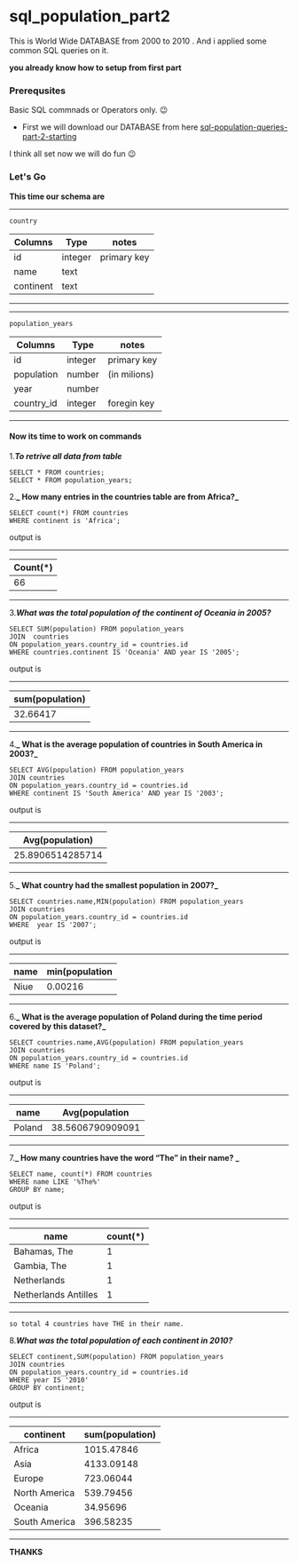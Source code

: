 # sql_population_part2
This is World Wide DATABASE from 2000 to 2010 . And i applied some common SQL queries on it.

**you already know how to setup from first part**

### Prerequsites
Basic SQL commnads or Operators only. :wink:


* First we will download our DATABASE from here [sql-population-queries-part-2-starting](https://codecademy-content.s3.amazonaws.com/PRO/independent-practice-projects/sql-population-queries/sql-population-queries-part-ii-starting.zip)

I think all set now we will do fun :wink:

### Let's Go

**This time our schema are**

---
`country`

| Columns | Type | notes |
| ----------- | ----------- |----------- |
| id | integer | primary key |
| name | text | 
| continent | text |

---

---
`population_years`

| Columns | Type | notes |
| ----------- | ----------- |----------- |
| id | integer | primary key |
| population | number| (in milions) |
| year | number |
| country_id | integer | foregin key |

---

#### Now its time to work on commands

1.**_To retrive all data from table_**
```
SEELCT * FROM countries;
SELECT * FROM population_years;
```


2.**_
How many entries in the countries table are from Africa?_**
```
SELECT count(*) FROM countries 
WHERE continent is 'Africa';
```
output is

---
| Count(*) | 
| ----------- | 
| 66|

---

3.**_What was the total population of the continent of Oceania in 2005?_**
```
SELECT SUM(population) FROM population_years
JOIN  countries
ON population_years.country_id = countries.id
WHERE countries.continent IS 'Oceania' AND year IS '2005';
```
output is

---
| sum(population) | 
| ----------- | 
| 32.66417|

---

4.**_
What is the average population of countries in South America in 2003?_**
```
SELECT AVG(population) FROM population_years
JOIN countries
ON population_years.country_id = countries.id
WHERE continent IS 'South America' AND year IS '2003';
```
output is

---
| Avg(population) | 
| ----------- | 
| 25.8906514285714|

---


5.**_
What country had the smallest population in 2007?_**
```
SELECT countries.name,MIN(population) FROM population_years
JOIN countries
ON population_years.country_id = countries.id
WHERE  year IS '2007';
```
output is

---
| name | min(population| 
| ----------- | ----------- |
| Niue | 0.00216 | 

---

6.**_
What is the average population of Poland during the time period covered by this dataset?_**
```
SELECT countries.name,AVG(population) FROM population_years
JOIN countries
ON population_years.country_id = countries.id
WHERE name IS 'Poland';
```
output is

---
| name | Avg(population| 
| ----------- | ----------- |
| Poland | 38.5606790909091 | 

---
7.**_
How many countries have the word “The” in their name?
_**
```
SELECT name, count(*) FROM countries
WHERE name LIKE '%The%'
GROUP BY name;
```
output is

---
| name | count(*)| 
| ----------- | ----------- |
| Bahamas, The | 1 | 
|Gambia, The| 1|
|Netherlands | 1|
|Netherlands Antilles|1|

---
`so total 4 countries have THE in their name.`

8.**_What was the total population of each continent in 2010?_**
```
SELECT continent,SUM(population) FROM population_years
JOIN countries
ON population_years.country_id = countries.id
WHERE year IS '2010'
GROUP BY continent;
```
output is

---
| continent | sum(population)| 
| ----------- | ----------- |
| Africa | 1015.47846 | 
|Asia| 4133.09148|
|Europe |723.06044|
|North America|539.79456|
|Oceania|34.95696|
|South America|396.58235|

---
**THANKS**
